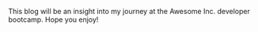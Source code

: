 This blog will be an insight into my journey at the Awesome Inc. developer bootcamp.  Hope you enjoy!
